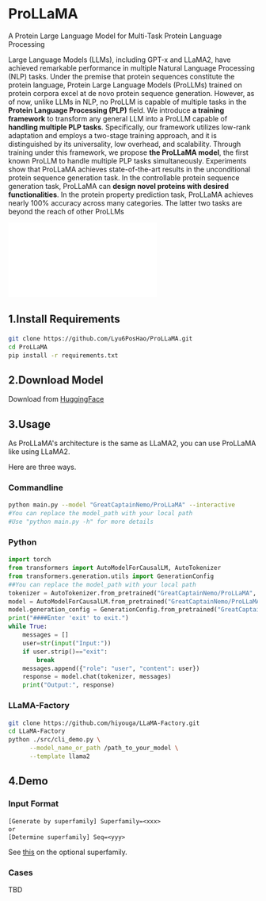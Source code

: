 # ProLLaMA
A Protein Large Language Model for Multi-Task Protein Language Processing

Large Language Models (LLMs), including GPT-x and LLaMA2, have achieved remarkable performance in multiple Natural Language Processing (NLP) tasks. 
Under the premise that protein sequences constitute the protein language, Protein Large Language Models (ProLLMs) trained on protein corpora excel at de novo protein sequence generation.
However, as of now, unlike LLMs in NLP, no ProLLM is capable of multiple tasks in the **Protein Language Processing (PLP)** field.
We introduce **a training framework** to transform any general LLM into a ProLLM capable of **handling multiple PLP tasks**. Specifically, our framework utilizes low-rank adaptation and employs a two-stage training approach, and it is distinguished by its universality, low overhead, and scalability. Through training under this framework, we propose **the ProLLaMA model**, the first known ProLLM to handle multiple PLP tasks simultaneously.
Experiments show that ProLLaMA achieves state-of-the-art results in the unconditional protein sequence generation task. In the controllable protein sequence generation task, ProLLaMA can **design novel proteins with desired functionalities**. In the protein property prediction task, ProLLaMA achieves nearly 100\% accuracy across many categories. The latter two tasks are beyond the reach of other ProLLMs

![](/img/intro_v2.pdf)

## 1.Install Requirements

```bash
git clone https://github.com/Lyu6PosHao/ProLLaMA.git
cd ProLLaMA
pip install -r requirements.txt
```

## 2.Download Model
Download from [HuggingFace](https://huggingface.co/GreatCaptainNemo/ProLLaMA)

## 3.Usage
As ProLLaMA's architecture is the same as LLaMA2, you can use ProLLaMA like using LLaMA2. 

Here are three ways.
### Commandline

```bash
python main.py --model "GreatCaptainNemo/ProLLaMA" --interactive
#You can replace the model_path with your local path
#Use "python main.py -h" for more details
```

### Python
```python
import torch
from transformers import AutoModelForCausalLM, AutoTokenizer
from transformers.generation.utils import GenerationConfig
##You can replace the model_path with your local path
tokenizer = AutoTokenizer.from_pretrained("GreatCaptainNemo/ProLLaMA", use_fast=False, trust_remote_code=True)
model = AutoModelForCausalLM.from_pretrained("GreatCaptainNemo/ProLLaMA", device_map="auto", torch_dtype=torch.bfloat16, trust_remote_code=True)
model.generation_config = GenerationConfig.from_pretrained("GreatCaptainNemo/ProLLaMA")
print("####Enter 'exit' to exit.")
while True:
    messages = []
    user=str(input("Input:"))
    if user.strip()=="exit":
        break
    messages.append({"role": "user", "content": user})
    response = model.chat(tokenizer, messages)
    print("Output:", response)
```

### LLaMA-Factory
```bash
git clone https://github.com/hiyouga/LLaMA-Factory.git
cd LLaMA-Factory
python ./src/cli_demo.py \
      --model_name_or_path /path_to_your_model \
      --template llama2
```

## 4.Demo

### Input Format
```text
[Generate by superfamily] Superfamily=<xxx>
or
[Determine superfamily] Seq=<yyy>
```
See [this](https://github.com/Lyu6PosHao/ProLLaMA/blob/main/superfamilies.txt) on the optional superfamily.

### Cases
TBD




